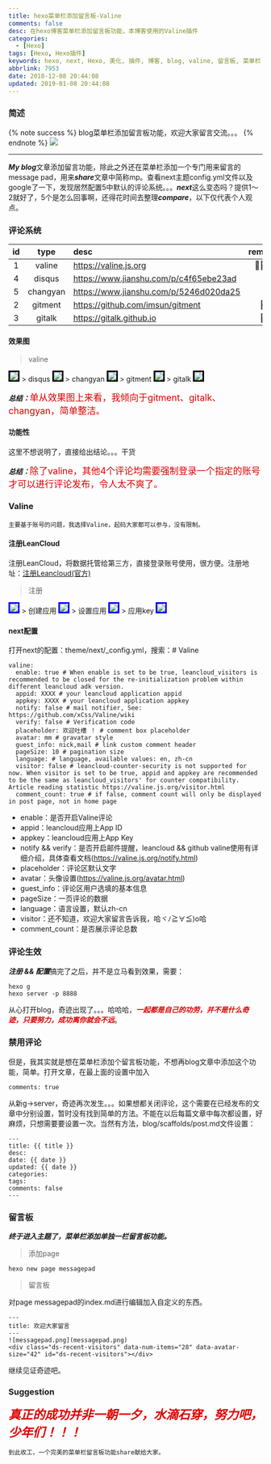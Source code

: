 ```yaml
---
title: hexo菜单栏添加留言板-Valine
comments: false
desc: 在hexo博客菜单栏添加留言板功能，本博客使用的Valine插件
categories:
  - [Hexo]
tags: [Hexo, Hexo插件]
keywords: hexo, next, Hexo, 美化, 插件, 博客, blog, valine, 留言板, 菜单栏
abbrlink: 7953
date: 2018-12-08 20:44:08
updated: 2019-01-08 20:44:08
---
```


### 简述
{% note success %}
blog菜单栏添加留言板功能，欢迎大家留言交流。。。
{% endnote %}
![](/images/article_liuyanban.png)

<!--more-->
<hr />

***My blog***文章添加留言功能，除此之外还在菜单栏添加一个专门用来留言的message pad，用来***share***文章中简称mp。查看next主题config.yml文件以及google了一下，发现居然配置5中默认的评论系统。。。***next***这么变态吗？提供1～2就好了，5个是怎么回事啊，还得花时间去整理***compare***，以下仅代表个人观点。

### 评论系统

| id  |   type   | desc                                   | remark |
|:---:|:--------:|:-------------------------------------- |:------:|
|  1  |  valine  | https://valine.js.org                  | 🌟🌟🌟 |
|  4  |  disqus  | https://www.jianshu.com/p/c4f65ebe23ad |        |
|  5  | changyan | https://www.jianshu.com/p/5246d020da25 |        |
|  2  | gitment  | https://github.com/imsun/gitment       |   🌟   |
|  3  |  gitalk  | https://gitalk.github.io               |   🌟   |

#### 效果图
> valine

<img src="valine.png" style="border:3px solid black"/>
> disqus

<img src="disqus.png" style="border:3px solid black"/>
> changyan

<img src="changyan.png" style="border:3px solid black"/>
> gitment

<img src="gitment.png" style="border:3px solid black"/>
> gitalk

<img src="gitalk.png" style="border:3px solid black"/>

***总结：***<font color="#dd0000" size="4">单从效果图上来看，我倾向于gitment、gitalk、changyan，简单整洁。</font>

#### 功能性
这里不想说明了，直接给出结论。。。干货

***总结：***<font color="#dd0000" size="4">除了valine，其他4个评论均需要强制登录一个指定的账号才可以进行评论发布，令人太不爽了。</font>

### Valine

    主要基于账号的问题，我选择Valine，起码大家都可以参与，没有限制。

#### 注册LeanCloud
注册LeanCloud，将数据托管给第三方，直接登录账号使用，很方便。注册地址：[注册Leancloud(官方)](https://leancloud.cn/)
> 注册

<img src="leancloud_zhuce.png" style="border:3px solid blue"/>
> 创建应用

<img src="leancloud_newapp.png" style="border:3px solid blue"/>
> 设置应用

<img src="leancloud_setting.png" style="border:3px solid blue"/>
> 应用key

<img src="leancloud_key.png" style="border:3px solid blue"/>


#### next配置
打开next的配置：theme/next/_config.yml，搜索：# Valine
```
valine:
  enable: true # When enable is set to be true, leancloud_visitors is recommended to be closed for the re-initialization problem within different leancloud adk version.
  appid: XXXX # your leancloud application appid
  appkey: XXXX # your leancloud application appkey
  notify: false # mail notifier, See: https://github.com/xCss/Valine/wiki
  verify: false # Verification code
  placeholder: 欢迎吐槽 ！ # comment box placeholder
  avatar: mm # gravatar style
  guest_info: nick,mail # link custom comment header
  pageSize: 10 # pagination size
  language: # language, available values: en, zh-cn
  visitor: false # leancloud-counter-security is not supported for now. When visitor is set to be true, appid and appkey are recommended to be the same as leancloud_visitors' for counter compatibility. Article reading statistic https://valine.js.org/visitor.html
  comment_count: true # if false, comment count will only be displayed in post page, not in home page
```
- enable：是否开启Valine评论
- appid：leancloud应用上App ID
- appkey：leancloud应用上App Key
- notify && verify：是否开启邮件提醒，leancloud && github valine使用有详细介绍，具体查看文档(https://valine.js.org/notify.html)
- placeholder：评论区默认文字
- avatar：头像设置(https://valine.js.org/avatar.html)
- guest_info：评论区用户选填的基本信息
- pageSize：一页评论的数据
- language：语言设置，默认zh-cn
- visitor：还不知道，欢迎大家留言告诉我，哈ヾﾉ≧∀≦)o哈
- comment_count：是否展示评论总数

### 评论生效
***注册 && 配置***搞完了之后，并不是立马看到效果，需要：

    hexo g
    hexo server -p 8888

从心打开blog，奇迹出现了。。。哈哈哈，***<font color="#dd0000">一起都是自己的功劳，并不是什么奇迹，只要努力，成功离你就会不远</font>***。

### 禁用评论
但是，我其实就是想在菜单栏添加个留言板功能，不想再blog文章中添加这个功能，简单。打开文章，在最上面的设置中加入

    comments: true
从新g->server，奇迹再次发生。。。如果想都关闭评论，这个需要在已经发布的文章中分别设置，暂时没有找到简单的方法。不能在以后每篇文章中每次都设置，好麻烦，只想需要要设置一次。当然有方法，blog/scaffolds/post.md文件设置：
```
---
title: {{ title }}
desc:
date: {{ date }}
updated: {{ date }}
categories:
tags:
comments: false
---
```

### 留言板
***终于进入主题了，菜单栏添加单独一栏留言板功能。***
> 添加page

    hexo new page messagepad

> 留言板

对page messagepad的index.md进行编辑加入自定义的东西。
```
---
title: 欢迎大家留言
---
![messagepad.png](messagepad.png)
<div class="ds-recent-visitors" data-num-items="28" data-avatar-size="42" id="ds-recent-visitors"></div>
```
继续见证奇迹吧。

### Suggestion
***<font color="#dd0000" size="5">真正的成功并非一朝一夕，水滴石穿，努力吧，少年们！！！</font>***

    到此收工，一个完美的菜单栏留言板功能share献给大家。
